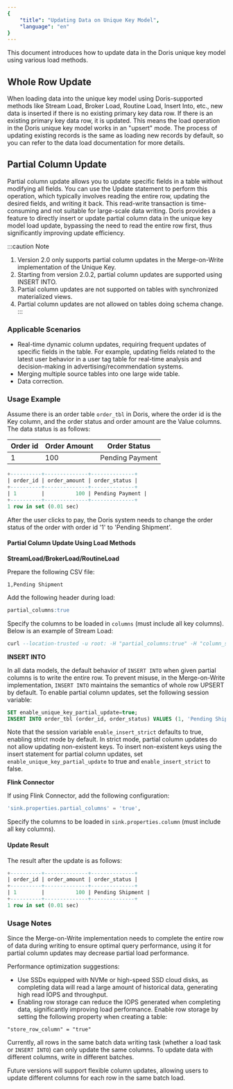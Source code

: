 ```yaml
---
{
    "title": "Updating Data on Unique Key Model",
    "language": "en"
}
---
```


<!--
Licensed to the Apache Software Foundation (ASF) under one
or more contributor license agreements.  See the NOTICE file
distributed with this work for additional information
regarding copyright ownership.  The ASF licenses this file
to you under the Apache License, Version 2.0 (the
"License"); you may not use this file except in compliance
with the License.  You may obtain a copy of the License at

  http://www.apache.org/licenses/LICENSE-2.0

Unless required by applicable law or agreed to in writing,
software distributed under the License is distributed on an
"AS IS" BASIS, WITHOUT WARRANTIES OR CONDITIONS OF ANY
KIND, either express or implied.  See the License for the
specific language governing permissions and limitations
under the License.
-->

This document introduces how to update data in the Doris unique key model using various load methods.

## Whole Row Update

When loading data into the unique key model using Doris-supported methods like Stream Load, Broker Load, Routine Load, Insert Into, etc., new data is inserted if there is no existing primary key data row. If there is an existing primary key data row, it is updated. This means the load operation in the Doris unique key model works in an "upsert" mode. The process of updating existing records is the same as loading new records by default, so you can refer to the data load documentation for more details.

## Partial Column Update

Partial column update allows you to update specific fields in a table without modifying all fields. You can use the Update statement to perform this operation, which typically involves reading the entire row, updating the desired fields, and writing it back. This read-write transaction is time-consuming and not suitable for large-scale data writing. Doris provides a feature to directly insert or update partial column data in the unique key model load update, bypassing the need to read the entire row first, thus significantly improving update efficiency.

:::caution Note

1. Version 2.0 only supports partial column updates in the Merge-on-Write implementation of the Unique Key.
2. Starting from version 2.0.2, partial column updates are supported using INSERT INTO.
3. Partial column updates are not supported on tables with synchronized materialized views.
4. Partial column updates are not allowed on tables doing schema change.
:::

### Applicable Scenarios

- Real-time dynamic column updates, requiring frequent updates of specific fields in the table. For example, updating fields related to the latest user behavior in a user tag table for real-time analysis and decision-making in advertising/recommendation systems.
- Merging multiple source tables into one large wide table.
- Data correction.

### Usage Example

Assume there is an order table `order_tbl` in Doris, where the order id is the Key column, and the order status and order amount are the Value columns. The data status is as follows:

| Order id | Order Amount | Order Status |
| -------- | -------------| -------------|
| 1        | 100          | Pending Payment |

```sql
+----------+--------------+--------------+
| order_id | order_amount | order_status |
+----------+--------------+--------------+
| 1        |          100 | Pending Payment |
+----------+--------------+--------------+
1 row in set (0.01 sec)
```

After the user clicks to pay, the Doris system needs to change the order status of the order with order id '1' to 'Pending Shipment'.

#### Partial Column Update Using Load Methods

**StreamLoad/BrokerLoad/RoutineLoad**

Prepare the following CSV file:

```
1,Pending Shipment
```

Add the following header during load:

```sql
partial_columns:true
```

Specify the columns to be loaded in `columns` (must include all key columns). Below is an example of Stream Load:

```sql
curl --location-trusted -u root: -H "partial_columns:true" -H "column_separator:," -H "columns:order_id,order_status" -T /tmp/update.csv http://127.0.0.1:8030/api/db1/order_tbl/_stream_load
```

**INSERT INTO**

In all data models, the default behavior of `INSERT INTO` when given partial columns is to write the entire row. To prevent misuse, in the Merge-on-Write implementation, `INSERT INTO` maintains the semantics of whole row UPSERT by default. To enable partial column updates, set the following session variable:

```sql
SET enable_unique_key_partial_update=true;
INSERT INTO order_tbl (order_id, order_status) VALUES (1, 'Pending Shipment');
```

Note that the session variable `enable_insert_strict` defaults to true, enabling strict mode by default. In strict mode, partial column updates do not allow updating non-existent keys. To insert non-existent keys using the insert statement for partial column updates, set `enable_unique_key_partial_update` to true and `enable_insert_strict` to false.

**Flink Connector**

If using Flink Connector, add the following configuration:

```sql
'sink.properties.partial_columns' = 'true',
```

Specify the columns to be loaded in `sink.properties.column` (must include all key columns).

#### Update Result

The result after the update is as follows:

```sql
+----------+--------------+--------------+
| order_id | order_amount | order_status |
+----------+--------------+--------------+
| 1        |          100 | Pending Shipment |
+----------+--------------+--------------+
1 row in set (0.01 sec)
```

### Usage Notes

Since the Merge-on-Write implementation needs to complete the entire row of data during writing to ensure optimal query performance, using it for partial column updates may decrease partial load performance.

Performance optimization suggestions:

- Use SSDs equipped with NVMe or high-speed SSD cloud disks, as completing data will read a large amount of historical data, generating high read IOPS and throughput.
- Enabling row storage can reduce the IOPS generated when completing data, significantly improving load performance. Enable row storage by setting the following property when creating a table:

```Plain
"store_row_column" = "true"
```

Currently, all rows in the same batch data writing task (whether a load task or `INSERT INTO`) can only update the same columns. To update data with different columns, write in different batches.

Future versions will support flexible column updates, allowing users to update different columns for each row in the same batch load.
